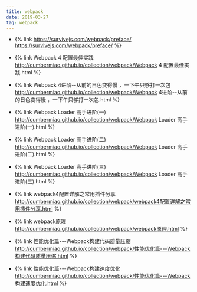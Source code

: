 ```yaml
---
title: webpack
date: 2019-03-27
tag: webpack
---
```


- {% link https://survivejs.com/webpack/preface/ https://survivejs.com/webpack/preface/ %}
- {% link Webpack 4 配置最佳实践 http://cumbermiao.github.io/collection/webpack/Webpack 4 配置最佳实践.html %}

- {% link Webpack 4进阶--从前的日色变得慢 ，一下午只够打一次包 http://cumbermiao.github.io/collection/webpack/Webpack 4进阶--从前的日色变得慢 ，一下午只够打一次包.html %}

- {% link Webpack Loader 高手进阶(一) http://cumbermiao.github.io/collection/webpack/Webpack Loader 高手进阶(一).html %}

- {% link Webpack Loader 高手进阶(二) http://cumbermiao.github.io/collection/webpack/Webpack Loader 高手进阶(二).html %}

- {% link Webpack Loader 高手进阶(三) http://cumbermiao.github.io/collection/webpack/Webpack Loader 高手进阶(三).html %}

- {% link webpack4配置详解之常用插件分享 http://cumbermiao.github.io/collection/webpack/webpack4配置详解之常用插件分享.html %}

- {% link webpack原理 http://cumbermiao.github.io/collection/webpack/webpack原理.html %}

- {% link 性能优化篇---Webpack构建代码质量压缩 http://cumbermiao.github.io/collection/webpack/性能优化篇---Webpack构建代码质量压缩.html %}

- {% link 性能优化篇---Webpack构建速度优化 http://cumbermiao.github.io/collection/webpack/性能优化篇---Webpack构建速度优化.html %}
